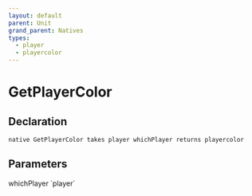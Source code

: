 ```yaml
---
layout: default
parent: Unit
grand_parent: Natives
types:
  - player
  - playercolor
---
```


# GetPlayerColor

## Declaration

```
native GetPlayerColor takes player whichPlayer returns playercolor
```

## Parameters
<dl>
  <dt>whichPlayer `player`</dt>
  <dd></dd>
</dl>